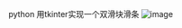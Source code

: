python 用tkinter实现一个双滑块滑条
![image](https://github.com/user-attachments/assets/4226fe69-da9a-48eb-9081-e76ebdeedb02)
